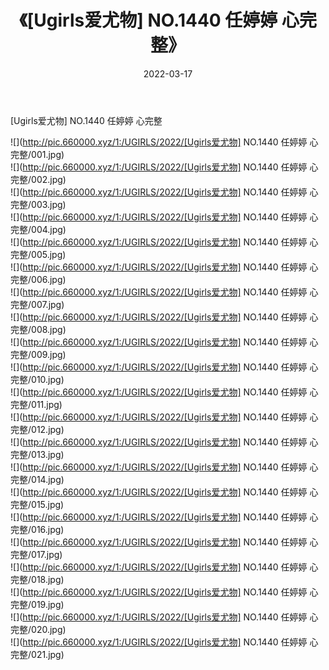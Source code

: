﻿---
layout: post
title:  《[Ugirls爱尤物] NO.1440 任婷婷 心完整》
date:   2022-03-17
img: http://pic.660000.xyz/1:/UGIRLS/2022/[Ugirls爱尤物] NO.1440 任婷婷 心完整/000.jpg
categories: [美女, 清纯, 唯美]
---

[Ugirls爱尤物] NO.1440 任婷婷 心完整

 ![](http://pic.660000.xyz/1:/UGIRLS/2022/[Ugirls爱尤物] NO.1440 任婷婷 心完整/001.jpg) <br>![](http://pic.660000.xyz/1:/UGIRLS/2022/[Ugirls爱尤物] NO.1440 任婷婷 心完整/002.jpg) <br>![](http://pic.660000.xyz/1:/UGIRLS/2022/[Ugirls爱尤物] NO.1440 任婷婷 心完整/003.jpg) <br>![](http://pic.660000.xyz/1:/UGIRLS/2022/[Ugirls爱尤物] NO.1440 任婷婷 心完整/004.jpg) <br>![](http://pic.660000.xyz/1:/UGIRLS/2022/[Ugirls爱尤物] NO.1440 任婷婷 心完整/005.jpg) <br>![](http://pic.660000.xyz/1:/UGIRLS/2022/[Ugirls爱尤物] NO.1440 任婷婷 心完整/006.jpg) <br>![](http://pic.660000.xyz/1:/UGIRLS/2022/[Ugirls爱尤物] NO.1440 任婷婷 心完整/007.jpg) <br>![](http://pic.660000.xyz/1:/UGIRLS/2022/[Ugirls爱尤物] NO.1440 任婷婷 心完整/008.jpg) <br>![](http://pic.660000.xyz/1:/UGIRLS/2022/[Ugirls爱尤物] NO.1440 任婷婷 心完整/009.jpg) <br>![](http://pic.660000.xyz/1:/UGIRLS/2022/[Ugirls爱尤物] NO.1440 任婷婷 心完整/010.jpg) <br>![](http://pic.660000.xyz/1:/UGIRLS/2022/[Ugirls爱尤物] NO.1440 任婷婷 心完整/011.jpg) <br>![](http://pic.660000.xyz/1:/UGIRLS/2022/[Ugirls爱尤物] NO.1440 任婷婷 心完整/012.jpg) <br>![](http://pic.660000.xyz/1:/UGIRLS/2022/[Ugirls爱尤物] NO.1440 任婷婷 心完整/013.jpg) <br>![](http://pic.660000.xyz/1:/UGIRLS/2022/[Ugirls爱尤物] NO.1440 任婷婷 心完整/014.jpg) <br>![](http://pic.660000.xyz/1:/UGIRLS/2022/[Ugirls爱尤物] NO.1440 任婷婷 心完整/015.jpg) <br>![](http://pic.660000.xyz/1:/UGIRLS/2022/[Ugirls爱尤物] NO.1440 任婷婷 心完整/016.jpg) <br>![](http://pic.660000.xyz/1:/UGIRLS/2022/[Ugirls爱尤物] NO.1440 任婷婷 心完整/017.jpg) <br>![](http://pic.660000.xyz/1:/UGIRLS/2022/[Ugirls爱尤物] NO.1440 任婷婷 心完整/018.jpg) <br>![](http://pic.660000.xyz/1:/UGIRLS/2022/[Ugirls爱尤物] NO.1440 任婷婷 心完整/019.jpg) <br>![](http://pic.660000.xyz/1:/UGIRLS/2022/[Ugirls爱尤物] NO.1440 任婷婷 心完整/020.jpg) <br>![](http://pic.660000.xyz/1:/UGIRLS/2022/[Ugirls爱尤物] NO.1440 任婷婷 心完整/021.jpg) <br>